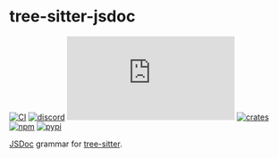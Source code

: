 # tree-sitter-jsdoc

[![CI][ci]](https://github.com/tree-sitter/tree-sitter-jsdoc/actions/workflows/ci.yml)
[![discord][discord]](https://discord.gg/w7nTvsVJhm)
[![matrix][matrix]](https://matrix.to/#/#tree-sitter-chat:matrix.org)
[![crates][crates]](https://crates.io/crates/tree-sitter-jsdoc)
[![npm][npm]](https://www.npmjs.com/package/tree-sitter-jsdoc)
[![pypi][pypi]](https://pypi.org/project/tree-sitter-jsdoc)

[JSDoc](<(https://jsdoc.app/)>) grammar for [tree-sitter](https://github.com/tree-sitter/tree-sitter).

[ci]: https://img.shields.io/github/actions/workflow/status/tree-sitter/tree-sitter-jsdoc/ci.yml?logo=github&label=CI
[discord]: https://img.shields.io/discord/1063097320771698699?logo=discord&label=discord
[matrix]: https://img.shields.io/matrix/tree-sitter-chat%3Amatrix.org?logo=matrix&label=matrix
[npm]: https://img.shields.io/npm/v/tree-sitter-jsdoc?logo=npm
[crates]: https://img.shields.io/crates/v/tree-sitter-jsdoc?logo=rust
[pypi]: https://img.shields.io/pypi/v/tree-sitter-jsdoc?logo=pypi&logoColor=ffd242
